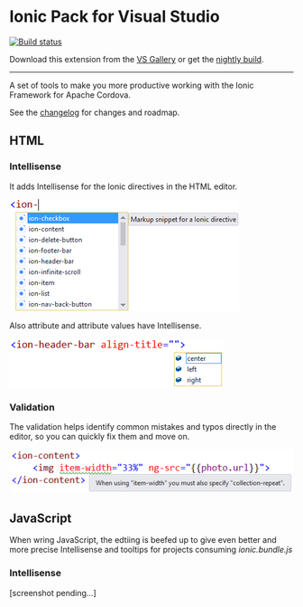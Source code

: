 # Ionic Pack for Visual Studio

[![Build status](https://ci.appveyor.com/api/projects/status/2ol794y2fuji0l9m?svg=true)](https://ci.appveyor.com/project/madskristensen/ionicpack)

Download this extension from the
[VS Gallery](https://visualstudiogallery.msdn.microsoft.com/d6279fba-bcff-4857-906d-29faa8a99448)
or get the
[nightly build](http://vsixgallery.com/extension/dcf84938-593b-49d8-9dff-d6014632e44e/).

-----------------------------------------

A set of tools to make you more productive working with
the Ionic Framework for Apache Cordova.

See the [changelog](CHANGELOG.md) for changes and roadmap.

## HTML

### Intellisense
It adds Intellisense for the Ionic directives in the HTML
editor.

![Intellisense](art/intellisense.png)

Also attribute and attribute values have Intellisense.

![Attribute values](art/intellisense-attribute-values.png)

### Validation
The validation helps identify common mistakes and typos
directly in the editor, so you can quickly fix them
and move on.

![Validation](art/validation.png)

## JavaScript
When wring JavaScript, the edtiing is beefed up to
give even better and more precise Intellisense and tooltips
for projects consuming _ionic.bundle.js_

### Intellisense

[screenshot pending...]